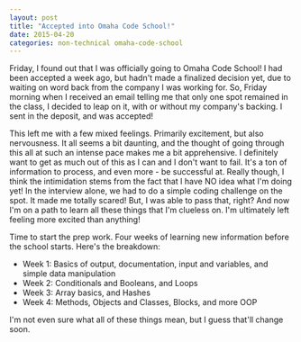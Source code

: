 ```yaml
---
layout: post
title: "Accepted into Omaha Code School!"
date: 2015-04-20
categories: non-technical omaha-code-school
---
```

Friday, I found out that I was officially going to Omaha Code School!  I had been accepted a week ago, but hadn't made a finalized decision yet, due to waiting on word back from the company I was working for.  So, Friday morning when I received an email telling me that only one spot remained in the class, I decided to leap on it, with or without my company's backing. I sent in the deposit, and was accepted!

This left me with a few mixed feelings.  Primarily excitement, but also nervousness.  It all seems a bit daunting, and the thought of going through this all at such an intense pace makes me a bit apprehensive.  I definitely want to get as much out of this as I can and I don't want to fail.  It's a ton of information to process, and even more - be successful at.  Really though, I think the intimidation stems from the fact that I have NO idea what I'm doing yet!  In the interview alone, we had to do a simple coding challenge on the spot. It made me totally scared!  But, I was able to pass that, right?  And now I'm on a path to learn all these things that I'm clueless on.  I'm ultimately left feeling more excited than anything!

Time to start the prep work. Four weeks of learning new information before the school starts. Here's the breakdown:

- Week 1: Basics of output, documentation, input and variables, and simple data manipulation
- Week 2: Conditionals and Booleans, and Loops
- Week 3: Array basics, and Hashes
- Week 4: Methods, Objects and Classes, Blocks, and more OOP

I'm not even sure what all of these things mean, but I guess that'll change soon.
